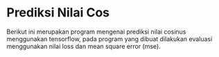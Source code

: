 # Prediksi Nilai Cos
Berikut ini merupakan program mengenai prediksi nilai cosinus menggunakan tensorflow, pada program yang dibuat dilakukan evaluasi menggunakan nilai loss dan mean square error (mse). 
